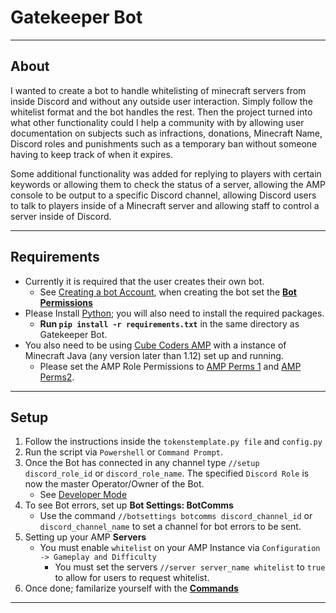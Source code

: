# Gatekeeper Bot 
---
## About
I wanted to create a bot to handle whitelisting of minecraft servers from inside Discord and without any outside user interaction. Simply follow the whitelist format and the bot handles the rest. Then the project turned into what other functionality could I help a community with by allowing user documentation on subjects such as infractions, donations, Minecraft Name, Discord roles and punishments such as a temporary ban without someone having to keep track of when it expires. 

Some additional functionality was added for replying to players with certain keywords or allowing them to check the status of a server, allowing the AMP console to be output to a specific Discord channel, allowing Discord users to talk to players inside of a Minecraft server and allowing staff to control a server inside of Discord.

---
## Requirements

- Currently it is required that the user creates their own bot. 
    - See [Creating a bot Account](https://discordpy.readthedocs.io/en/stable/discord.html), when creating the bot set the [**Bot Permissions**](imgs/bot_perms.png)
- Please Install [Python](https://www.python.org/); you will also need to install the required packages. 
    - **Run `pip install -r requirements.txt`** in the same directory as Gatekeeper Bot.
- You also need to be using [Cube Coders AMP](https://cubecoders.com/AMP) with a instance of Minecraft Java (any version later than 1.12) set up and running.
    - Please set the AMP Role Permissions to [AMP Perms 1](imgs/AMP_perms1.png) and [AMP Perms2](imgs/AMP_perms2.png).

---

## Setup
1. Follow the instructions inside the `tokenstemplate.py file` and `config.py`
2. Run the script via `Powershell` or `Command Prompt`.
3. Once the Bot has connected in any channel type `//setup discord_role_id` or `discord_role_name`. The specified `Discord Role` is now the master Operator/Owner of the Bot. 
    - See [Developer Mode](https://www.howtogeek.com/714348/how-to-enable-or-disable-developer-mode-on-discord/)
4. To see Bot errors, set up **Bot Settings: BotComms**
    - Use the command `//botsettings botcomms discord_channel_id` or `discord_channel_name` to set a channel for bot errors to be sent.
5. Setting up your AMP **Servers**
    - You must enable `whitelist` on your AMP Instance via `Configuration -> Gameplay and Difficulty`
        - You must set the servers `//server server_name whitelist` to `true` to allow for users to request whitelist.
6. Once done; familarize yourself with the [**Commands**](COMMANDS.md)
---